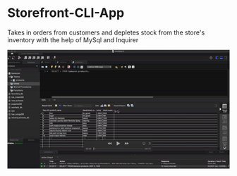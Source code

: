 # Storefront-CLI-App
Takes in orders from customers and depletes stock from the store's inventory with the help of MySql and Inquirer

![](bamazonCustomer.gif)